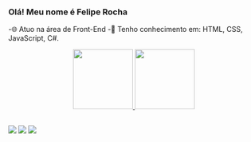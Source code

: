 ### Olá! Meu nome é Felipe Rocha
-🌐 Atuo na área de Front-End
-💠 Tenho conhecimento em: HTML, CSS, JavaScript, C#.
<div align="center">
  <a href="https://github.com/feliperocha00">
  <img height="120em" src="https://github-readme-stats.vercel.app/api?username=feliperocha00&show_icons=true&theme=synthwave&include_all_commits=true&count_private=true"/>
  <img height="120em" src="https://github-readme-stats.vercel.app/api/top-langs/?username=feliperocha00&layout=compact&langs_count=7&theme=synthwave"/>
</div>
  
  ##
  
<div>
  <a href = "mailto:felipe.pessoal0909@gmail.com"><img src="https://img.shields.io/badge/Gmail-D14836?style=for-the-badge&logo=gmail&logoColor=white" target="_blank"></a>
  <a href="https://www.linkedin.com/in/felipe-rocha-dias-aa2327219"><img src="https://img.shields.io/badge/LinkedIn-0077B5?style=for-the-badge&logo=linkedin&logoColor=white"></a>
  <a href="https://steamcommunity.com/id/Dias2000/"><img src="https://img.shields.io/badge/Steam-000000?style=for-the-badge&logo=steam&logoColor=white">
</div>
